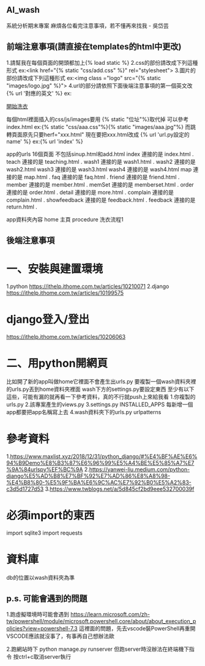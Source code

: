 ## AI_wash
系統分析期末專案 麻煩各位看完注意事項，若不懂再來找我 - 吳岱芸

## 前端注意事項(請直接在templates的html中更改)
1.請幫我在每個頁面的開頭都加上{% load static %}
2.css的部份請改成下列這種形式
ex:<link href="{% static "css/add.css" %}" rel="stylesheet">
3.圖片的部份請改成下列這種形式
ex:<img class ="logo" src="{% static "images/logo.jpg" %}">
4.url的部分請依照下面後端注意事項的第一個英文改{% url '對應的英文' %}
ex:<a href="{% url 'wash1' %}"><div  class="text3" id="small">開始洗衣</div></a>   

每個html裡面插入的css/js/images要用 {% static "位址"%}取代掉 可以參考index.html
ex:{% static "css/aaa.css"%}{% static "images/aaa.jpg"%}
而跳轉頁面原先只要herf="xxx.html" 
現在要把xxx.html改成 {% url 'url.py設定的name' %} ex:{% url 'index' %}

app的urls 16個頁面 不包括sinup.html和add.html
index           連接的是   index.html       .
teach           連接的是   teaching.html    .
wash1           連接的是   wash1.html       .
wash2           連接的是   wash2.html
wash3           連接的是   wash3.html
wash4           連接的是   wash4.html
map             連接的是   map.html         .
faq             連接的是   faq.html         .
friend          連接的是   friend.html      .
member          連接的是   member.html      .
memSet          連接的是   memberset.html   .
order           連接的是   order.html       .
detail          連接的是   more.html        .
complain        連接的是   complain.html    .
showfeedback    連接的是   feedback.html    .
feedback        連接的是   return.html      .

app資料夾內容
home            主頁
procedure       洗衣流程1

## 後端注意事項
# 一、安裝與建置環境
1.python
https://ithelp.ithome.com.tw/articles/10210071
2.django
https://ithelp.ithome.com.tw/articles/10199575

# django登入/登出
https://ithelp.ithome.com.tw/articles/10206063

# 二、用python開網頁
比如開了新的app叫做home它裡面不會產生出urls.py
要複製一個wash資料夾裡的urls.py丟到home資料夾裡面
wash下方的settings.py要設定東西
至少有以下這些，可能有漏的就再看一下參考資料，真的不行就push上來給我看
1.你複製的urls.py 
2.該專案產生的views.py
3.settings.py INSTALLED_APPS 每新增一個app都要把app名稱寫上去
4.wash資料夾下的urls.py urlpatterns

# 參考資料
1.https://www.maxlist.xyz/2018/12/31/python_django/#%E4%BF%AE%E6%94%B9Demo%E8%B3%87%E6%96%99%E5%A4%BE%E5%85%A7%E7%9A%84urlspy%EF%BC%9A
2.https://yanwei-liu.medium.com/python-django%E5%AD%B8%E7%BF%92%E7%AD%86%E8%A8%98-%E4%B8%80-%E5%9F%BA%E6%9C%AC%E7%92%B0%E5%A2%83-c3d5d1727d53
3.https://www.twblogs.net/a/5d845cf2bd9eee532700039f

# 必須import的東西
import sqlite3
import requests

# 資料庫 
db的位置以wash資料夾為準

## p.s. 可能會遇到的問題
1.跑虛擬環境時可能會遇到
https://learn.microsoft.com/zh-tw/powershell/module/microsoft.powershell.core/about/about_execution_policies?view=powershell-7.3
這裡面的問題，先去vscode裝PowerShell再重開VSCODE應該就沒事了，有事再自己想辦法歐

2.跑網站時下 python manage.py runserver
但跑server時沒辦法在終端機下指令 按ctrl+c取消server執行

